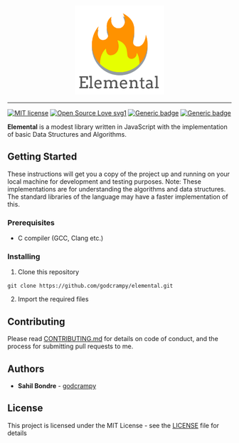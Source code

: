 <div align="center">
  <img src="https://raw.githubusercontent.com/godcrampy/elemental/master/docs/commons/flame-named.png" style="width: 200px; height: auto;">
</div>

-------------------------------

[![MIT license](https://img.shields.io/badge/License-MIT-blue.svg)](LICENSE)  [![Open Source Love svg1](https://badges.frapsoft.com/os/v1/open-source.svg?v=103)](https://github.com/godcrampy/elemental/)  [![Generic badge](https://img.shields.io/badge/Version-0.0-blue.svg)](https://github.com/godcrampy/elemental/tags)  [![Generic badge](https://img.shields.io/badge/status-building-red.svg)](https://github.com/godcrampy/elemental/tags)

**Elemental** is a modest library written in JavaScript with the implementation of basic Data Structures and Algorithms.

## Getting Started

These instructions will get you a copy of the project up and running on your local machine for development and testing purposes. Note: These implementations are for understanding the algorithms and data structures. The standard libraries of the language may have a faster implementation of this.

### Prerequisites

* C compiler (GCC, Clang etc.)

### Installing

1. Clone this repository
```
git clone https://github.com/godcrampy/elemental.git
```

2. Import the required files

## Contributing

Please read [CONTRIBUTING.md](CONTRIBUTING.md) for details on code of conduct, and the process for submitting pull requests to me.


## Authors

* **Sahil Bondre** - [godcrampy](https://github.com/godcrampy)

## License

This project is licensed under the MIT License - see the [LICENSE](LICENSE) file for details
